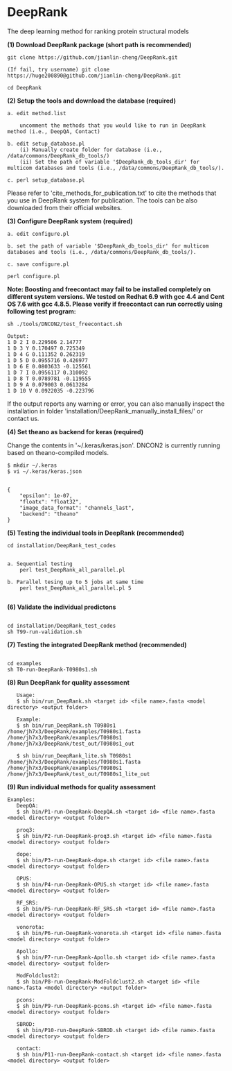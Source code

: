 # DeepRank
The deep learning method for ranking protein structural models


**(1) Download DeepRank package (short path is recommended)**

```
git clone https://github.com/jianlin-cheng/DeepRank.git

(If fail, try username) git clone https://huge200890@github.com/jianlin-cheng/DeepRank.git

cd DeepRank
```

**(2) Setup the tools and download the database (required)**

```
a. edit method.list

    uncomment the methods that you would like to run in DeepRank method (i.e., DeepQA, Contact) 

b. edit setup_database.pl
    (i) Manually create folder for database (i.e., /data/commons/DeepRank_db_tools/)
    (ii) Set the path of variable '$DeepRank_db_tools_dir' for multicom databases and tools (i.e., /data/commons/DeepRank_db_tools/).

c. perl setup_database.pl
```

Please refer to 'cite_methods_for_publication.txt' to cite the methods that you use in DeepRank system for publication. The tools can be also downloaded from their official websites.


**(3) Configure DeepRank system (required)**

```
a. edit configure.pl

b. set the path of variable '$DeepRank_db_tools_dir' for multicom databases and tools (i.e., /data/commons/DeepRank_db_tools/).

c. save configure.pl

perl configure.pl
```

**Note: Boosting and freecontact may fail to be installed completely on different system versions. We tested on Redhat 6.9 with gcc 4.4 and Cent OS 7.6 with gcc 4.8.5. Please verify if freecontact can run correctly using following test program:**
```
sh ./tools/DNCON2/test_freecontact.sh

Output:
1 D 2 I 0.229506 2.14777
1 D 3 Y 0.170497 0.725349
1 D 4 G 0.111352 0.262319
1 D 5 D 0.0955716 0.426977
1 D 6 E 0.0803633 -0.125561
1 D 7 I 0.0956117 0.310092
1 D 8 T 0.0789781 -0.119555
1 D 9 A 0.079003 0.0613284
1 D 10 V 0.0922035 -0.223796
```
If the output reports any warning or error, you can also manually inspect the installation in folder 'installation/DeepRank_manually_install_files/' or contact us.

**(4) Set theano as backend for keras (required)**

Change the contents in '~/.keras/keras.json'. DNCON2 is currently running based on theano-compiled models.
```
$ mkdir ~/.keras
$ vi ~/.keras/keras.json


{
    "epsilon": 1e-07,
    "floatx": "float32",
    "image_data_format": "channels_last",
    "backend": "theano"
}
```

**(5) Testing the individual tools in DeepRank (recommended)**

```
cd installation/DeepRank_test_codes

   
a. Sequential testing 
    perl test_DeepRank_all_parallel.pl
  
b. Parallel tesing up to 5 jobs at same time
    perl test_DeepRank_all_parallel.pl 5
    
```

**(6) Validate the individual predictons**

```

cd installation/DeepRank_test_codes
sh T99-run-validation.sh

```

**(7) Testing the integrated DeepRank method (recommended)**

```

cd examples
sh T0-run-DeepRank-T0980s1.sh

```

**(8) Run DeepRank for quality assessment**

```
   Usage:
   $ sh bin/run_DeepRank.sh <target id> <file name>.fasta <model directory> <output folder>

   Example:
   $ sh bin/run_DeepRank.sh T0980s1 /home/jh7x3/DeepRank/examples/T0980s1.fasta /home/jh7x3/DeepRank/examples/T0980s1 /home/jh7x3/DeepRank/test_out/T0980s1_out
   
   $ sh bin/run_DeepRank_lite.sh T0980s1 /home/jh7x3/DeepRank/examples/T0980s1.fasta /home/jh7x3/DeepRank/examples/T0980s1 /home/jh7x3/DeepRank/test_out/T0980s1_lite_out
```

**(9) Run individual methods for quality assessment**

```
Examples:
   DeepQA:
   $ sh bin/P1-run-DeepRank-DeepQA.sh <target id> <file name>.fasta <model directory> <output folder>

   proq3:
   $ sh bin/P2-run-DeepRank-proq3.sh <target id> <file name>.fasta <model directory> <output folder>
   
   dope:
   $ sh bin/P3-run-DeepRank-dope.sh <target id> <file name>.fasta <model directory> <output folder>
   
   OPUS:
   $ sh bin/P4-run-DeepRank-OPUS.sh <target id> <file name>.fasta <model directory> <output folder>
   
   RF_SRS:
   $ sh bin/P5-run-DeepRank-RF_SRS.sh <target id> <file name>.fasta <model directory> <output folder>
   
   vonorota:
   $ sh bin/P6-run-DeepRank-vonorota.sh <target id> <file name>.fasta <model directory> <output folder>
   
   Apollo:
   $ sh bin/P7-run-DeepRank-Apollo.sh <target id> <file name>.fasta <model directory> <output folder>
   
   ModFoldclust2:
   $ sh bin/P8-run-DeepRank-ModFoldclust2.sh <target id> <file name>.fasta <model directory> <output folder>
   
   pcons:
   $ sh bin/P9-run-DeepRank-pcons.sh <target id> <file name>.fasta <model directory> <output folder>
   
   SBROD:
   $ sh bin/P10-run-DeepRank-SBROD.sh <target id> <file name>.fasta <model directory> <output folder>
   
   contact:
   $ sh bin/P11-run-DeepRank-contact.sh <target id> <file name>.fasta <model directory> <output folder>
   
```
